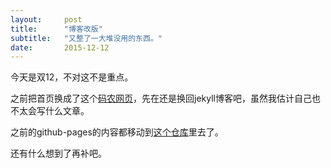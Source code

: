 ```yaml
---
layout:     post
title:      "博客改版"
subtitle:   "又整了一大堆没用的东西。"
date:       2015-12-12
---
```


今天是双12，不对这不是重点。

之前把首页换成了这个[码农网页](/index2.html)，先在还是换回jekyll博客吧，虽然我估计自己也不太会写什么文章。


之前的github-pages的内容都移动到[这个仓库](https://github.com/dewafer/dewafer-github-pages_backup)里去了。


还有什么想到了再补吧。
